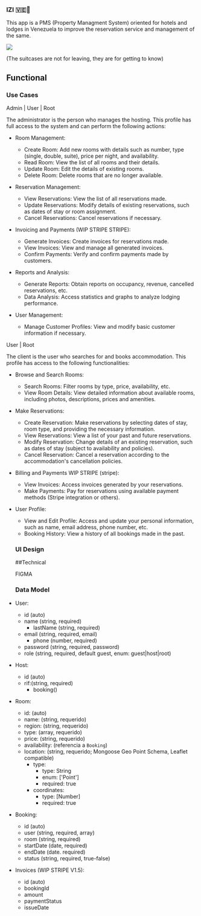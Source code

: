 ### IZI 🇻🇪🧳

This app is a PMS (Property Managment System) oriented for hotels and lodges in Venezuela to improve the reservation service and management of the same. 

![](https://media.giphy.com/media/MvcSVgUqz1yuBQktVr/giphy.gif?cid=790b7611w4tqrdwlo5cni3on5242389ega8jif7s67uszv8h&ep=v1_gifs_search&rid=giphy.gif&ct=g)


(The suitcases are not for leaving, they are for getting to know)

## Functional

### Use Cases
Admin | User | Root

The administrator is the person who manages the hosting. This profile has full access to the system and can perform the following actions:

- Room Management:
	- Create Room: Add new rooms with details such as number, type (single, double, suite), price per night, and availability.
	- Read Room: View the list of all rooms and their details.
	- Update Room: Edit the details of existing rooms.
	- Delete Room: Delete rooms that are no longer available.

- Reservation Management:
  - View Reservations: View the list of all reservations made.
  - Update Reservations: Modify details of existing reservations, such as dates of stay or room assignment.
  - Cancel Reservations: Cancel reservations if necessary.

- Invoicing and Payments (WIP STRIPE STRIPE):
	- Generate Invoices: Create invoices for reservations made.
	- View Invoices: View and manage all generated invoices.
	- Confirm Payments: Verify and confirm payments made by customers.

- Reports and Analysis:
	- Generate Reports: Obtain reports on occupancy, revenue, cancelled reservations, etc.
	- Data Analysis: Access statistics and graphs to analyze lodging performance.

- User Management:
	- Manage Customer Profiles: View and modify basic customer information if necessary.

User | Root

The client is the user who searches for and books accommodation. This profile has access to the following functionalities:

- Browse and Search Rooms:
	- Search Rooms: Filter rooms by type, price, availability, etc.
	- View Room Details: View detailed information about available rooms, including photos, descriptions, prices and amenities.
- Make Reservations:
	- Create Reservation: Make reservations by selecting dates of stay, room type, and providing the necessary information.
	- View Reservations: View a list of your past and future reservations.
	- Modify Reservation: Change details of an existing reservation, such as dates of stay (subject to availability and policies).
	- Cancel Reservation: Cancel a reservation according to the accommodation's cancellation policies.
- Billing and Payments WIP STRIPE (stripe):
	- View Invoices: Access invoices generated by your reservations.
	- Make Payments: Pay for reservations using available payment methods (Stripe integration or others).
- User Profile:
	- View and Edit Profile: Access and update your personal information, such as name, email address, phone number, etc.
	- Booking History: View a history of all bookings made in the past.

  ### UI Design

  ##Technical

	FIGMA

  ### Data Model

- User:
  - id (auto)
  - name (string, required)
	- lastName (string, required)
  - email (string, required, email)
	- phone (number, required)
  - password (string, required, password)
  - role (string, required, default guest, enum: guest|host|root)

- Host: 
  - id (auto)
  - rif:(string, required)
	- booking()


- Room:
  - id: (auto)
  - name: (string, requerido)
  - region: (string, requerido)
  - type: (array, requerido)
  - price: (string, requerido)
  - availability: (referencia a `Booking`)
  - location: (string, requerido; Mongoose Geo Point Schema, Leaflet compatible)
    - type:
      - type: String
      - enum: ['Point']
      - required: true
    - coordinates:
      - type: [Number]
      - required: true

- Booking:
	- id (auto)
	- user (string, required, array)
	- room (string, required)
	- startDate (date, required)
	- endDate (date. required)
	- status (string, required, true-false)


- Invoices (WIP STRIPE V1.5):
	- id (auto)
	- bookingId
	- amount
	- paymentStatus
	- issueDate